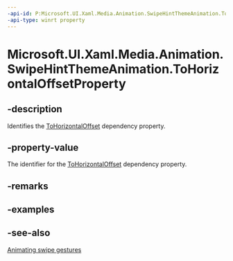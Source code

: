 ```yaml
---
-api-id: P:Microsoft.UI.Xaml.Media.Animation.SwipeHintThemeAnimation.ToHorizontalOffsetProperty
-api-type: winrt property
---
```


<!-- Property syntax
public Windows.UI.Xaml.DependencyProperty ToHorizontalOffsetProperty { get; }
-->

# Microsoft.UI.Xaml.Media.Animation.SwipeHintThemeAnimation.ToHorizontalOffsetProperty

## -description
Identifies the [ToHorizontalOffset](swipehintthemeanimation_tohorizontaloffset.md) dependency property.

## -property-value
The identifier for the [ToHorizontalOffset](swipehintthemeanimation_tohorizontaloffset.md) dependency property.

## -remarks

## -examples

## -see-also
[Animating swipe gestures](/previous-versions/windows/apps/jj649435(v=win.10))
